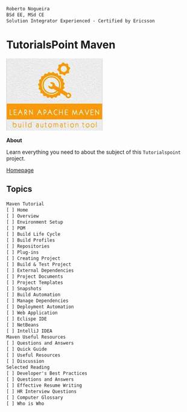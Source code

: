 ```
Roberto Nogueira  
BSd EE, MSd CE
Solution Integrator Experienced - Certified by Ericsson
```
# TutorialsPoint Maven

![tutorialspoint image](images/tutorialspoint.png)

**About**

Learn everything you need to about the subject of this `Tutorialspoint` project.

[Homepage](https://www.tutorialspoint.com/maven/index.htm)

## Topics
```
Maven Tutorial
[ ] Home
[ ] Overview
[ ] Environment Setup
[ ] POM
[ ] Build Life Cycle
[ ] Build Profiles
[ ] Repositories
[ ] Plug-ins
[ ] Creating Project
[ ] Build & Test Project
[ ] External Dependencies
[ ] Project Documents
[ ] Project Templates
[ ] Snapshots
[ ] Build Automation
[ ] Manage Dependencies
[ ] Deployment Automation
[ ] Web Application
[ ] Eclispe IDE
[ ] NetBeans
[ ] IntelliJ IDEA
Maven Useful Resources
[ ] Questions and Answers
[ ] Quick Guide
[ ] Useful Resources
[ ] Discussion
Selected Reading
[ ] Developer's Best Practices
[ ] Questions and Answers
[ ] Effective Resume Writing
[ ] HR Interview Questions
[ ] Computer Glossary
[ ] Who is Who
```

